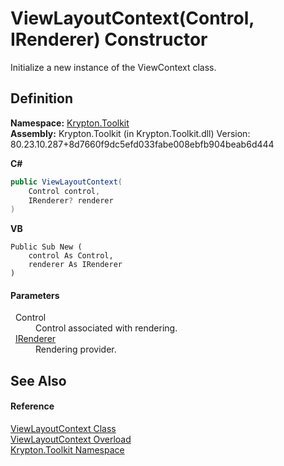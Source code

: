 # ViewLayoutContext(Control, IRenderer) Constructor


Initialize a new instance of the ViewContext class.



## Definition
**Namespace:** <a href="79d2eac2-21f4-54ff-7552-b20c33c30600.md">Krypton.Toolkit</a>  
**Assembly:** Krypton.Toolkit (in Krypton.Toolkit.dll) Version: 80.23.10.287+8d7660f9dc5efd033fabe008ebfb904beab6d444

**C#**
``` C#
public ViewLayoutContext(
	Control control,
	IRenderer? renderer
)
```
**VB**
``` VB
Public Sub New ( 
	control As Control,
	renderer As IRenderer
)
```



#### Parameters
<dl><dt>  Control</dt><dd>Control associated with rendering.</dd><dt>  <a href="510ba00d-9814-c743-a4c7-aee129753625.md">IRenderer</a></dt><dd>Rendering provider.</dd></dl>

## See Also


#### Reference
<a href="d94d703a-56ce-4f85-7e5d-a7e3debed319.md">ViewLayoutContext Class</a>  
<a href="cc32a1da-f0f5-c441-7394-c09a9e41b33f.md">ViewLayoutContext Overload</a>  
<a href="79d2eac2-21f4-54ff-7552-b20c33c30600.md">Krypton.Toolkit Namespace</a>  

